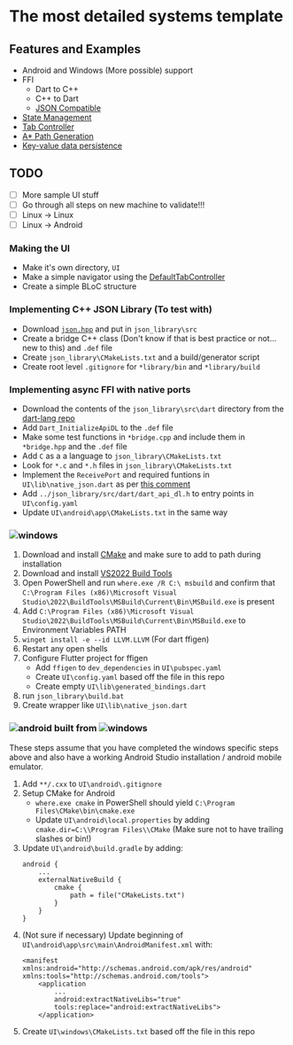 # The most detailed systems template

## Features and Examples
- Android and Windows (More possible) support
- FFI
    - Dart to C++
    - C++ to Dart
    - [JSON Compatible](https://github.com/nlohmann/json)
- [State Management](https://docs.flutter.dev/data-and-backend/state-mgmt/simple)
- [Tab Controller](https://api.flutter.dev/flutter/material/TabController-class.html)
- [A* Path Generation](https://github.com/leethomason/MicroPather)
- [Key-value data persistence](https://docs.flutter.dev/cookbook/persistence/key-value)

## TODO
- [ ] More sample UI stuff
- [ ] Go through all steps on new machine to validate!!!
- [ ] Linux -> Linux
- [ ] Linux -> Android

### Making the UI
- Make it's own directory, `UI`
- Make a simple navigator using the [DefaultTabController](https://api.flutter.dev/flutter/material/DefaultTabController-class.html)
- Create a simple BLoC structure

### Implementing C++ JSON Library (To test with)
- Download [`json.hpp`](https://github.com/nlohmann/json/releases) and put in `json_library\src`
- Create a bridge C++ class (Don't know if that is best practice or not... new to this) and `.def` file
- Create `json_library\CMakeLists.txt` and a build/generator script
- Create root level `.gitignore` for `*library/bin` and `*library/build`

### Implementing async FFI with native ports
- Download the contents of the `json_library\src\dart` directory from the [dart-lang repo](https://github.com/dart-lang/sdk/tree/master/runtime/include)
- Add `Dart_InitializeApiDL` to the `.def` file
- Make some test functions in `*bridge.cpp` and include them in `*bridge.hpp` and the `.def` file
- Add `C` as a a language to `json_library\CMakeLists.txt`
- Look for `*.c` and `*.h` files in `json_library\CMakeLists.txt`
- Implement the `ReceivePort` and required funtions in `UI\lib\native_json.dart` as per [this comment](https://github.com/flutter/flutter/issues/63255#issuecomment-671216406)
- Add `../json_library/src/dart/dart_api_dl.h` to entry points in `UI\config.yaml`
- Update `UI\android\app\CMakeLists.txt` in the same way

### ![windows](https://img.shields.io/badge/Windows-0078D6?style=for-the-badge&logo=windows&logoColor=white)
1. Download and install [CMake](https://cmake.org/download/) and make sure to add to path during installation
1. Download and install [VS2022 Build Tools](https://aka.ms/vs/17/release/vs_BuildTools.exe)
1. Open PowerShell and run `where.exe /R C:\ msbuild` and confirm that `C:\Program Files (x86)\Microsoft Visual Studio\2022\BuildTools\MSBuild\Current\Bin\MSBuild.exe` is present
1. Add `C:\Program Files (x86)\Microsoft Visual Studio\2022\BuildTools\MSBuild\Current\Bin\MSBuild.exe` to Environment Variables PATH
1. `winget install -e --id LLVM.LLVM` (For dart ffigen)
1. Restart any open shells
1. Configure Flutter project for ffigen
    - Add `ffigen` to `dev_dependencies` in `UI\pubspec.yaml`
    - Create `UI\config.yaml` based off the file in this repo
    - Create empty `UI\lib\generated_bindings.dart`
1. run `json_library\build.bat`
1. Create wrapper like `UI\lib\native_json.dart`

### ![android](https://img.shields.io/badge/Android-3DDC84?style=for-the-badge&logo=android&logoColor=white) built from ![windows](https://img.shields.io/badge/Windows-0078D6?style=for-the-badge&logo=windows&logoColor=white)
These steps assume that you have completed the windows specific steps above and also have a working Android Studio installation / android mobile emulator.
1. Add `**/.cxx` to `UI\android\.gitignore`
1. Setup CMake for Android
    - `where.exe cmake` in PowerShell should yield `C:\Program Files\CMake\bin\cmake.exe`
    - Update `UI\android\local.properties` by adding `cmake.dir=C:\\Program Files\\CMake` (Make sure not to have trailing slashes or bin!)
1. Update `UI\android\build.gradle` by adding:
    ```
    android {
        ...
        externalNativeBuild {
            cmake {
                path = file("CMakeLists.txt")
            }
        }
    }
    ```
1. (Not sure if necessary) Update beginning of `UI\android\app\src\main\AndroidManifest.xml` with:
    ```
    <manifest xmlns:android="http://schemas.android.com/apk/res/android" xmlns:tools="http://schemas.android.com/tools">
        <application
            ...
            android:extractNativeLibs="true"
            tools:replace="android:extractNativeLibs">
        </application>
    ```
1. Create `UI\windows\CMakeLists.txt` based off the file in this repo
